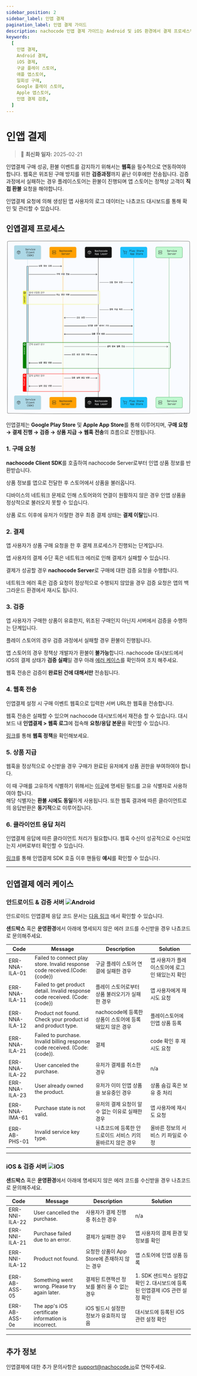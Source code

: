 ```yaml
---
sidebar_position: 2
sidebar_label: 인앱 결제
pagination_label: 인앱 결제 가이드
description: nachocode 인앱 결제 가이드는 Android 및 iOS 환경에서 결제 프로세스부터 검증, 웹훅 설정, 에러 처리까지 구체적으로 안내합니다. 쉽고 안전한 인앱 결제 설정으로 사용자의 결제 경험을 강화하세요.
keywords:
  [
    인앱 결제,
    Android 결제,
    iOS 결제,
    구글 플레이 스토어,
    애플 앱스토어,
    일회성 구매,
    Google 플레이 스토어,
    Apple 앱스토어,
    인앱 결제 검증,
  ]
---
```


# 인앱 결제

> 🔔 **최신화 일자:** 2025-02-21

인앱결제 구매 성공, 환불 이벤트를 감지하기 위해서는 **웹훅**을 필수적으로 연동하여야 합니다. 웹훅은 위조된 구매 방지를 위한 **검증과정**까지 끝난 이후에만 전송됩니다.
검증과정에서 실패하는 경우 플레이스토어는 환불이 진행되며 앱 스토어는 정책상 고객이 **직접 환불** 요청을 해야합니다.

인앱결제 요청에 의해 생성된 앱 사용자의 로그 데이터는 나쵸코드 대시보드를 통해 확인 및 관리할 수 있습니다.

## **인앱결제 프로세스**

![iap_sequence_diagram](../../static/img/developer/nachocode_iap_sequence_diagram.png)

인앱결제는 **Google Play Store** 및 **Apple App Store**를 통해 이루어지며, **구매 요청 → 결제 진행 → 검증 → 상품 지급 → 웹훅 전송**의 흐름으로 진행됩니다.

### 1. 구매 요청

**nachocode Client SDK**를 호출하여 nachocode Server로부터 인앱 상품 정보를 반환받습니다.

상품 정보를 앱으로 전달한 후 스토어에서 상품을 불러옵니다.

디바이스의 네트워크 문제로 인해 스토어와의 연결이 원활하지 않은 경우 인앱 상품을 정상적으로 불러오지 못할 수 있습니다.

상품 로드 이후에 유저가 이탈한 경우 최종 결제 상태는 **결제 이탈**입니다.

### 2. 결제

앱 사용자가 상품 구매 요청을 한 후 결제 프로세스가 진행되는 단계입니다.

앱 사용자의 결제 수단 혹은 네트워크 에러로 인해 결제가 실패할 수 있습니다.

결제가 성공할 경우 **nachocode Server**로 구매에 대한 검증 요청을 수행합니다.

네트워크 에러 혹은 검증 요청이 정상적으로 수행되지 않았을 경우 검증 요청은 앱의 백그라운드 환경에서 재시도 됩니다.

### 3. 검증

앱 사용자가 구매한 상품이 유효한지, 위조된 구매인지 아닌지 서버에서 검증을 수행하는 단계입니다.

플레이 스토어의 경우 검증 과정에서 실패할 경우 환불이 진행됩니다.

앱 스토어의 경우 정책상 개발자가 환불이 **불가능**합니다. nachocode 대시보드에서 iOS의 결제 상태가 **검증 실패**일 경우 아래 [에러 케이스](#인앱결제-에러-케이스)를 확인하여 조치 해주세요.

웹훅 전송은 검증이 **완료된 건에 대해서만** 전송됩니다.

### 4. 웹훅 전송

인앱결제 설정 시 구매 이벤트 웹훅으로 입력한 서버 URL한 웹훅을 전송합니다.

웹훅 전송은 실패할 수 있으며 nachocode 대시보드에서 재전송 할 수 있습니다. 대시보드 내 **인앱결제 > 웹훅 로그**에 접속해 **요청/응답 본문**을 확인할 수 있습니다.

[링크](../guide/webhook/overview)를 통해 **웹훅 정책**을 확인해보세요.

### 5. 상품 지급

웹훅을 정상적으로 수신받을 경우 구매가 완료된 유저에게 상품 권한을 부여하여야 합니다.

이 때 구매를 고유하게 식별하기 위해서는 [이곳](./webhook/iap/purchase#playstorepurchasedata)에 명세된 필드를 고유 식별자로 사용하여야 합니다.  
해당 식별자는 **환불 시에도 동일**하게 사용됩니다. 또한 웹훅 결과에 따른 클라이언트로의 응답반환은 **동기적**으로 이루어집니다.

### 6. 클라이언트 응답 처리

인앱결제 응답에 따른 클라이언트 처리가 필요합니다. 웹훅 수신이 성공적으로 수신되었는지 서버로부터 확인할 수 있습니다.

[링크](../sdk/namespaces/iap#사용-예제-purchase)를 통해 인앱결제 SDK 호출 이후 핸들링 **예시**를 확인할 수 있습니다.

---

## 인앱결제 에러 케이스

### **안드로이드 & 검증 서버 ![Android](https://img.shields.io/badge/Android-A4C639?logo=android)**

안드로이드 인앱결제 응답 코드 문서는 [다음 링크](https://developer.android.com/reference/com/android/billingclient/api/BillingClient.BillingResponseCode)
에서 확인할 수 있습니다.

**샌드박스** 혹은 **운영환경**에서 아래에 명세되지 않은 에러 코드를 수신받을 경우 나쵸코드로 문의해주세요.

| **Code**       | **Message**                                                                    | **Description**                                             | **Solution**                                    |
| -------------- | ------------------------------------------------------------------------------ | ----------------------------------------------------------- | ----------------------------------------------- |
| ERR-NNA-ILA-01 | Failed to connect play store. Invalid response code received.(Code: \{code\})  | 구글 플레이 스토어 연결에 실패한 경우                       | 앱 사용자가 플레이스토어에 로그인 돼있는지 확인 |
| ERR-NNA-ILA-11 | Failed to get product detail. Invalid response code received. (Code: \{code\}) | 플레이 스토어로부터 상품 불러오기가 실패한 경우             | 앱 사용자에게 재시도 요청                       |
| ERR-NNA-ILA-12 | Product not found. Check your product id and product type.                     | nachocode에 등록한 상품이 스토어에 등록돼있지 않은 경우     | 플레이스토어에 인앱 상품 등록                   |
| ERR-NNA-ILA-21 | Failed to purchase. Invalid billing response code received. (Code: \{code\}).  | 결제                                                        | code 확인 후 재시도 요청                        |
| ERR-NNA-ILA-22 | User canceled the purchase.                                                    | 유저가 결제를 취소한 경우                                   | n/a                                             |
| ERR-NNA-ILA-23 | User already owned the product.                                                | 유저가 이미 인앱 상품을 보유중인 경우                       | 상품 숨김 혹은 보유 중 처리                     |
| ERR-NNA-IMA-61 | Purchase state is not valid.                                                   | 유저의 결제 요청이 알 수 없는 이유로 실패한 경우            | 앱 사용자에 재시도 요청                         |
| ERR-AB-PHS-01  | Invalid service key type.                                                      | 나쵸코드에 등록한 안드로이드 서비스 키의 올바르지 않은 경우 | 올바른 정보의 서비스 키 파일로 수정             |

---

### **iOS & 검증 서버 ![iOS](https://img.shields.io/badge/ios-000000?logo=apple&color=lightgray)**

**샌드박스** 혹은 **운영환경**에서 아래에 명세되지 않은 에러 코드를 수신받을 경우 나쵸코드로 문의해주세요.

| **Code**       | **Message**                                         | **Description**                              | **Solution**                                                                 |
| -------------- | --------------------------------------------------- | -------------------------------------------- | ---------------------------------------------------------------------------- |
| ERR-NNI-ILA-22 | User cancelled the purchase.                        | 사용자가 결제 진행 중 취소한 경우            | n/a                                                                          |
| ERR-NNI-ILA-21 | Purchase failed due to an error.                    | 결제가 실패한 경우                           | 앱 사용자의 결제 환경 및 정보를 확인                                         |
| ERR-NNI-ILA-12 | Product not found.                                  | 요청한 상품이 App Store에 존재하지 않는 경우 | 앱 스토어에 인앱 상품 등록                                                   |
| ERR-AB-ASS-05  | Something went wrong. Please try again later.       | 결제된 트랜잭션 정보를 불러 올 수 없는 경우  | 1. SDK 샌드박스 설정값 확인 2. 대시보드에 등록된 인앱결제 iOS 관련 설정 확인 |
| ERR-AB-ASS-0e  | The app's iOS certificate information is incorrect. | iOS 빌드시 설정한 정보가 유효하지 않음       | 대시보드에 등록된 iOS 관련 설정 확인                                         |

---

## 추가 정보

인앱결제에 대한 추가 문의사항은 [support@nachocode.io](mailto:support@nachocode.io)로 연락주세요.
